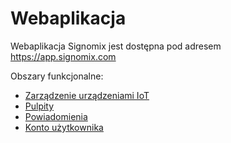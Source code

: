 # Webaplikacja

Webaplikacja Signomix jest dostępna pod adresem https://app.signomix.com

Obszary funkcjonalne:
- [Zarządzenie urządzeniami IoT](/app/devices/index.md)
- [Pulpity](/app/dashboards/index.md)
- [Powiadomienia](/app/notifications/index.md)
- [Konto użytkownika](/app/account/settings.md)